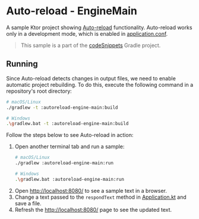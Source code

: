 # Auto-reload - EngineMain

A sample Ktor project showing [Auto-reload](https://ktor.io/docs/auto-reload.html) functionality. Auto-reload works only in a development mode, which is enabled in [application.conf](src/main/resources/application.conf).

> This sample is a part of the [codeSnippets](../../README.md) Gradle project.

## Running

Since Auto-reload detects changes in output files, we need to enable automatic project rebuilding. To do this, execute the following command in a repository's root directory:
```bash
# macOS/Linux
./gradlew -t :autoreload-engine-main:build

# Windows
.\gradlew.bat -t :autoreload-engine-main:build
```

Follow the steps below to see Auto-reload in action:
1. Open another terminal tab and run a sample:
   ```bash
   # macOS/Linux
   ./gradlew :autoreload-engine-main:run
   
   # Windows
   .\gradlew.bat :autoreload-engine-main:run
   ```
1. Open [http://localhost:8080/](http://localhost:8080/) to see a sample text in a browser.
1. Change a text passed to the  `respondText` method in [Application.kt](src/main/kotlin/com/example/Application.kt) and save a file.
1. Refresh the [http://localhost:8080/](http://localhost:8080/) page to see the updated text.
